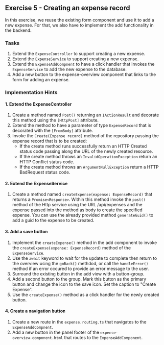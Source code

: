 ## Exercise 5 - Creating an expense record ##

In this exercise, we reuse the existing form component and use it to add a new expense. For that, we also have to implement the add functionality in the backend.

### Tasks ###

1. Extend the `ExpenseController` to support creating a new expense.
1. Extend the `ExpenseService` to support creating a new expense.
1. Extend the `ExpenseAddCompnent` to have a click handler that invokes the `ExpenseService` to add the new expense to the database.
1. Add a new button to the expense-overview component that links to the form for adding an expense.

### Implementation Hints ###

#### 1. Extend the ExpenseController ####

1. Create a method named `Post()` returning an `IActionResult` and decorate this method using the `[HttpPost]` attribute.
1. Extend the method to have a parameter of type `ExpenseRecord` that is decorated with the `[FromBody]` attribute.
1. Invoke the `Create(Expense record)` method of the repository passing the expense record that is to be created:
    * If the create method runs successfully return an HTTP Created status code passing along the URL of the newly created resource.
    * If the create method throws an `InvalidOperationException` return an HTTP Conflict status code.
    * If the create method throws an `ArgumentNullException` return a HTTP BadRequest status code.

#### 2. Extend the ExpenseService ####

1. Create a method named `createExpense(expense: ExpenseRecord)` that returns a `Promise<Response>`. Within this method invoke the `post()` method of the Http service using the URL /api/expenses and the expense passed into the method as body to create the specified expense. You can use the already provided method `generateGuid()` to add a guid to the expense to be created.

#### 3. Add a save button ####

1. Implement the `createExpense()` method in the add component to invoke the `createExpense(expense: ExpenseRecord)` method of the `ExpenseService`.
1. Use the `await` keyword to wait for the update to complete then return to the overview using the `goBack()` methdod, or call the `handleError()` method if an error occured to provide an error message to the user.
1. Surround the existing button in the add view with a button-group.
1. Add a second button to the group. Mark this button as the primary button and change the icon to the save icon. Set the caption to "Create Expense".
1. Use the `createExpense()` method as a click handler for the newly created button.

#### 4. Create a navigation button ####

1. Create a new route in the `expense.routing.ts` that navigates to the `ExpenseAddCompnent`.
1. Add a new button in the panel footer of the `expense-overview.component.html` that routes to the `ExpenseAddComponent`.